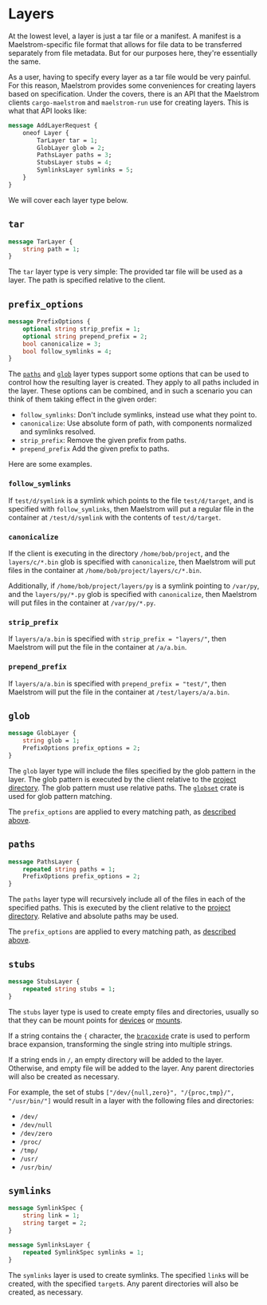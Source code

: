 # Layers

At the lowest level, a layer is just a tar file or a manifest. A manifest is a
Maelstrom-specific file format that allows for file data to be transferred
separately from file metadata. But for our purposes here, they're essentially the
same.

As a user, having to specify every layer as a tar file would be very painful.
For this reason, Maelstrom provides some conveniences for creating layers based
on specification. Under the covers, there is an API that the Maelstrom clients
`cargo-maelstrom` and `maelstrom-run` use for creating layers. This is what
that API looks like:

```protobuf
message AddLayerRequest {
    oneof Layer {
        TarLayer tar = 1;
        GlobLayer glob = 2;
        PathsLayer paths = 3;
        StubsLayer stubs = 4;
        SymlinksLayer symlinks = 5;
    }
}
```

We will cover each layer type below.

## `tar`
```protobuf
message TarLayer {
    string path = 1;
}
```

The `tar` layer type is very simple: The provided tar file will be used as a layer.
The path is specified relative to the client.

## `prefix_options`
```protobuf
message PrefixOptions {
    optional string strip_prefix = 1;
    optional string prepend_prefix = 2;
    bool canonicalize = 3;
    bool follow_symlinks = 4;
}
```

The [`paths`](#paths) and [`glob`](#glob) layer types support some options that
can be used to control how the resulting layer is created. They apply to all
paths included in the layer. These options can be combined, and in such a
scenario you can think of them taking effect in the given order:
- `follow_symlinks`: Don't include symlinks, instead use what they point to.
- `canonicalize`: Use absolute form of path, with components normalized and
  symlinks resolved.
- `strip_prefix`: Remove the given prefix from paths.
- `prepend_prefix` Add the given prefix to paths.

Here are some examples.

### `follow_symlinks`

If `test/d/symlink` is a symlink which points to the file `test/d/target`, and
is specified with `follow_symlinks`, then Maelstrom will put a regular file in
the container at `/test/d/symlink` with the contents of `test/d/target`.

### `canonicalize`

If the client is executing in the directory `/home/bob/project`, and the
`layers/c/*.bin` glob is specified with `canonicalize`, then Maelstrom will put
files in the container at `/home/bob/project/layers/c/*.bin`.

Additionally, if `/home/bob/project/layers/py` is a symlink pointing to
`/var/py`, and the `layers/py/*.py` glob is specified with `canonicalize`, then
Maelstrom will put files in the container at `/var/py/*.py`.

### `strip_prefix`

If `layers/a/a.bin` is specified with `strip_prefix = "layers/"`, then Maelstrom
will put the file in the container at `/a/a.bin`.

### `prepend_prefix`

If `layers/a/a.bin` is specified with `prepend_prefix = "test/"`, then
Maelstrom will put the file in the container at `/test/layers/a/a.bin`.

## `glob`
```protobuf
message GlobLayer {
    string glob = 1;
    PrefixOptions prefix_options = 2;
}
```

The `glob` layer type will include the files specified by the glob pattern in
the layer. The glob pattern is executed by the client relative to the [project
directory](../project-dir.md). The glob pattern must use relative paths. The
[`globset`](https://docs.rs/globset/latest/globset/) crate is used for glob
pattern matching.

The `prefix_options` are applied to every matching path, as [described above](#prefix_options).

## `paths`
```protobuf
message PathsLayer {
    repeated string paths = 1;
    PrefixOptions prefix_options = 2;
}
```

The `paths` layer type will recursively include all of the files in each of the
specified paths. This is executed by the client relative to the [project
directory](../project-dir.md). Relative and absolute paths may be used.

The `prefix_options` are applied to every matching path, as [described above](#prefix_options).

## `stubs`
```protobuf
message StubsLayer {
    repeated string stubs = 1;
}
```

The `stubs` layer type is used to create empty files and directories, usually
so that they can be mount points for [devices](spec.md#devices) or
[mounts](spec.md#mounts).

If a string contains the `{` character, the
[`bracoxide`](https://docs.rs/bracoxide/latest/bracoxide/) crate is used to
perform brace expansion, transforming the single string into multiple strings.

If a string ends in `/`, an empty directory will be added to the layer.
Otherwise, and empty file will be added to the layer. Any parent directories
will also be created as necessary.

For example, the set of stubs `["/dev/{null,zero}", "/{proc,tmp}/", "/usr/bin/"]` would
result in a layer with the following files and directories:
  - `/dev/`
  - `/dev/null`
  - `/dev/zero`
  - `/proc/`
  - `/tmp/`
  - `/usr/`
  - `/usr/bin/`

## `symlinks`
```protobuf
message SymlinkSpec {
    string link = 1;
    string target = 2;
}

message SymlinksLayer {
    repeated SymlinkSpec symlinks = 1;
}
```

The `symlinks` layer is used to create symlinks. The specified `link`s will be
created, with the specified `target`s. Any parent directories will also be
created, as necessary.

